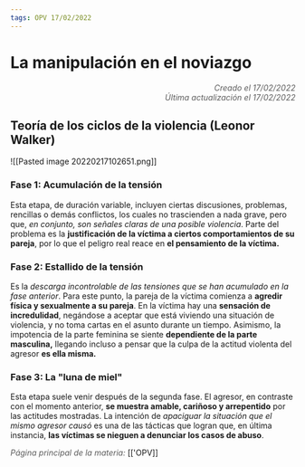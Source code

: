 ```yaml
---
tags: OPV 17/02/2022
---
```


# La manipulación en el noviazgo
<div style="text-align: right; opacity: 0.7; font-style: italic;">Creado el 17/02/2022</div>
<div style="text-align: right; opacity: 0.7; font-style: italic;">Última actualización el 17/02/2022</div>

## Teoría de los ciclos de la violencia (Leonor Walker)

![[Pasted image 20220217102651.png]]

### Fase 1: Acumulación de la tensión

Esta etapa, de duración variable, incluyen ciertas discusiones, problemas, rencillas o demás conflictos, los cuales no trascienden a nada grave, pero que, *en conjunto, son señales claras de una posible violencia*.
Parte del problema es la **justificación de la víctima a ciertos comportamientos de su pareja**, por lo que el peligro real reace en **el pensamiento de la víctima.**

### Fase 2: Estallido de la tensión

Es la *descarga incontrolable de las tensiones que se han acumulado en la fase anterior*. Para este punto, la pareja de la víctima comienza a **agredir física y sexualmente a su pareja**.
En la víctima hay una **sensación de incredulidad**, negándose a aceptar que está viviendo una situación de violencia, y no toma cartas en el asunto durante un tiempo. Asimismo, la impotencia de la parte feminina se siente **dependiente de la parte masculina,** llegando incluso a pensar que la culpa de la actitud violenta del agresor **es ella misma.**

### Fase 3: La "luna de miel"

Esta etapa suele venir después de la segunda fase. El agresor, en contraste con el momento anterior, **se muestra amable, cariñoso y arrepentido** por las actitudes mostradas. 
La intención de *apaciguar la situación que el mismo agresor causó* es una de las tácticas que logran que, en última instancia, **las víctimas se nieguen a denunciar los casos de abuso**.

<span style="opacity: 0.7; font-style: italic;">Página principal de la materia:</span> [['OPV]]